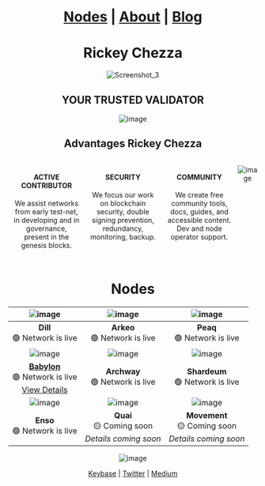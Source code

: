 <div align="center">

# [Nodes](https://github.com/RickyChez#nodes) | [About](https://github.com/RickyChez/cheznodes/blob/main/about) | [Blog](https://medium.com/@RickyChez)

# Rickey Chezza

![Screenshot_3](https://github.com/user-attachments/assets/5170fff1-035b-4316-9be8-2c22958ec2c8)

## YOUR TRUSTED VALIDATOR

![image](https://github.com/user-attachments/assets/de6d869c-bc1a-4896-aaf1-5b9028fab107)

## Advantages Rickey Chezza

<div style="display: flex; justify-content: center; text-align: center;">

  <div style="margin: 10px; max-width: 200px;">
    <h4>ACTIVE CONTRIBUTOR</h4>
    <p>We assist networks from early test-net, in developing and in governance, present in the genesis blocks.</p>
  </div>

  <div style="margin: 10px; max-width: 200px;">
    <h4>SECURITY</h4>
    <p>We focus our work on blockchain security, double signing prevention, redundancy, monitoring, backup.</p>
  </div>

  <div style="margin: 10px; max-width: 200px;">
    <h4>COMMUNITY</h4>
    <p>We create free community tools, docs, guides, and accessible content. Dev and node operator support.</p>
  </div>
  
![image](https://github.com/user-attachments/assets/bdea8238-ffcd-4665-ad90-41c9050df797)

</div>
</div>



<div align="center">
  
# Nodes

| ![image](https://assets.nodes.guru/fe9b2955-99f1-44e0-a01f-a9f23d852346.svg) | ![image](https://assets.nodes.guru/6ec2f0bc-2f87-48aa-aaeb-3f4a730eeb20.svg) | ![image](https://assets.nodes.guru/97f4a291-1692-422a-ab1c-bca656762bf6.svg) |
|:----------------------------------:|:----------------------------------:|:----------------------------------:|
| **Dill**<br>🟢 Network is live<br> | **Arkeo**<br>🟢 Network is live<br> | **Peaq**<br>🟢 Network is live<br> |
| ![image](https://assets.nodes.guru/ec5864e3-e423-4cd9-9dd8-e53841cbc700.svg) | ![image](https://framerusercontent.com/images/m4jsXG7ErWza0PAucy6JPhLsM.svg) | ![image](https://assets.nodes.guru/49e2cc99-a55a-419d-84c1-ed63344f5c48.svg) |
| **[Babylon](https://github.com/babylonchain/networks/pull/117)**<br>🟢 Network is live<br>[View Details](https://testnet.babylon.exylonplorers.guru/validator/bbnvaloper1jlfgv2r7sk5exdx8qu3fh7y4ghrkg87k70x9kc) | **Archway**<br>🟢 Network is live<br> | **Shardeum**<br>🟢 Network is live<br> |
| ![image](https://assets.nodes.guru/0a945b94-263e-4d0d-9590-81a84b20f064.svg) | ![image](https://assets.nodes.guru/5b6727cd-dddf-4c84-a189-a5a2fa1f5953.svg) | ![image](https://pbs.twimg.com/profile_images/1744477796301496320/z7AIB7_W_400x400.jpg)|
| **Enso**<br>🟢 Network is live<br>| **Quai**<br>🟡 Coming soon<br>*Details coming soon* | **Movement**<br>🟡 Coming soon<br>*Details coming soon* |

</div>

<div align="center">

![image](https://github.com/user-attachments/assets/bdea8238-ffcd-4665-ad90-41c9050df797)

[Keybase](https://keybase.io/rickychez) | [Twitter](https://x.com/RickyChezzzZ) | [Medium](https://medium.com/@RickyChez)

</div>

